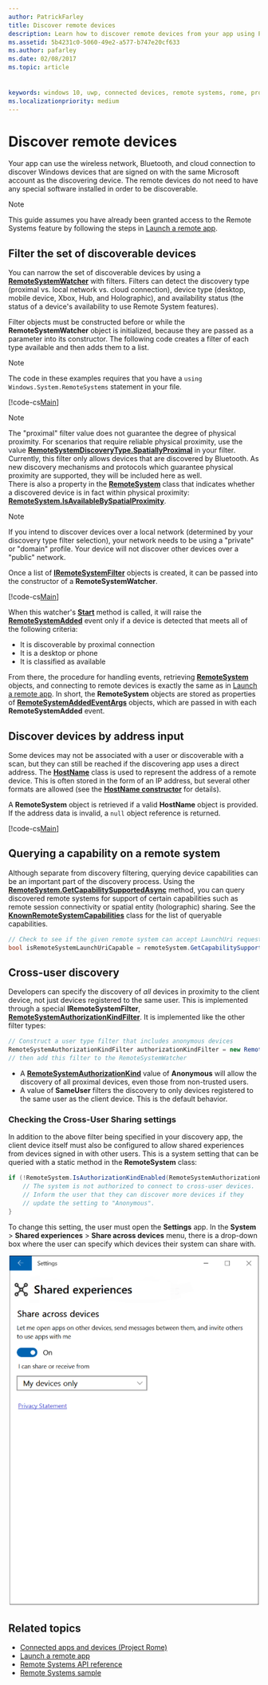 ```yaml
---
author: PatrickFarley
title: Discover remote devices
description: Learn how to discover remote devices from your app using Project Rome.
ms.assetid: 5b4231c0-5060-49e2-a577-b747e20cf633
ms.author: pafarley
ms.date: 02/08/2017
ms.topic: article


keywords: windows 10, uwp, connected devices, remote systems, rome, project rome
ms.localizationpriority: medium
---
```


# Discover remote devices
Your app can use the wireless network, Bluetooth, and cloud connection to discover Windows devices that are signed on with the same Microsoft account as the discovering device. The remote devices do not need to have any special software installed in order to be discoverable.

> [!NOTE]
> This guide assumes you have already been granted access to the Remote Systems feature by following the steps in [Launch a remote app](launch-a-remote-app.md).

## Filter the set of discoverable devices
You can narrow the set of discoverable devices by using a [**RemoteSystemWatcher**](https://msdn.microsoft.com/library/windows/apps/Windows.System.RemoteSystems.RemoteSystemWatcher) with filters. Filters can detect the discovery type (proximal vs. local network vs. cloud connection), device type (desktop, mobile device, Xbox, Hub, and Holographic), and availability status (the status of a device's availability to use Remote System features).

Filter objects must be constructed before or while the **RemoteSystemWatcher** object is initialized, because they are passed as a parameter into its constructor. The following code creates a filter of each type available and then adds them to a list.

> [!NOTE]
> The code in these examples requires that you have a `using Windows.System.RemoteSystems` statement in your file.

[!code-cs[Main](./code/DiscoverDevices/MainPage.xaml.cs#SnippetMakeFilterList)]

> [!NOTE]
> The "proximal" filter value does not guarantee the degree of physical proximity. For scenarios that require reliable physical proximity, use the value [**RemoteSystemDiscoveryType.SpatiallyProximal**](https://docs.microsoft.com/uwp/api/windows.system.remotesystems.remotesystemdiscoverytype) in your filter. Currently, this filter only allows devices that are discovered by Bluetooth. As new discovery mechanisms and protocols which guarantee physical proximity are supported, they will be included here as well.  
There is also a property in the [**RemoteSystem**](https://msdn.microsoft.com/library/windows/apps/Windows.System.RemoteSystems.RemoteSystem) class that indicates whether a discovered device is in fact within physical proximity: [**RemoteSystem.IsAvailableBySpatialProximity**](https://docs.microsoft.com/uwp/api/Windows.System.RemoteSystems.RemoteSystem.IsAvailableByProximity).

> [!NOTE]
> If you intend to discover devices over a local network (determined by your discovery type filter selection), your network needs to be using a "private" or "domain" profile. Your device will not discover other devices over a "public" network.

Once a list of [**IRemoteSystemFilter**](https://msdn.microsoft.com/library/windows/apps/Windows.System.RemoteSystems.IRemoteSystemFilter) objects is created, it can be passed into the constructor of a **RemoteSystemWatcher**.

[!code-cs[Main](./code/DiscoverDevices/MainPage.xaml.cs#SnippetCreateWatcher)]

When this watcher's [**Start**](https://msdn.microsoft.com/library/windows/apps/Windows.System.RemoteSystems.RemoteSystemWatcher.Start) method is called, it will raise the [**RemoteSystemAdded**](https://msdn.microsoft.com/library/windows/apps/Windows.System.RemoteSystems.RemoteSystemWatcher.RemoteSystemAdded) event only if a device is detected that meets all of the following criteria:
* It is discoverable by proximal connection
* It is a desktop or phone
* It is classified as available

From there, the procedure for handling events, retrieving [**RemoteSystem**](https://msdn.microsoft.com/library/windows/apps/Windows.System.RemoteSystems.RemoteSystem) objects, and connecting to remote devices is exactly the same as in [Launch a remote app](launch-a-remote-app.md). In short, the **RemoteSystem** objects are stored as properties of [**RemoteSystemAddedEventArgs**](https://msdn.microsoft.com/library/windows/apps/Windows.System.RemoteSystems.RemoteSystemAddedEventArgs) objects, which are passed in with each **RemoteSystemAdded** event.

## Discover devices by address input
Some devices may not be associated with a user or discoverable with a scan, but they can still be reached if the discovering app uses a direct address. The [**HostName**](https://msdn.microsoft.com/library/windows/apps/windows.networking.hostname.aspx) class is used to represent the address of a remote device. This is often stored in the form of an IP address, but several other formats are allowed (see the [**HostName constructor**](https://msdn.microsoft.com/library/windows/apps/br207118.aspx) for details).

A **RemoteSystem** object is retrieved if a valid **HostName** object is provided. If the address data is invalid, a `null` object reference is returned.

[!code-cs[Main](./code/DiscoverDevices/MainPage.xaml.cs#SnippetFindByHostName)]

## Querying a capability on a remote system

Although separate from discovery filtering, querying device capabilities can be an important part of the discovery process. Using the [**RemoteSystem.GetCapabilitySupportedAsync**](https://docs.microsoft.com/uwp/api/windows.system.remotesystems.remotesystem.GetCapabilitySupportedAsync) method, you can query discovered remote systems for support of certain capabilities such as remote session connectivity or spatial entity (holographic) sharing. See the [**KnownRemoteSystemCapabilities**](https://docs.microsoft.com/uwp/api/windows.system.remotesystems.knownremotesystemcapabilities) class for the list of queryable capabilities.

```csharp
// Check to see if the given remote system can accept LaunchUri requests
bool isRemoteSystemLaunchUriCapable = remoteSystem.GetCapabilitySupportedAsync(KnownRemoteSystemCapabilities.LaunchUri);
```

## Cross-user discovery

Developers can specify the discovery of _all_ devices in proximity to the client device, not just devices registered to the same user. This is implemented through a special **IRemoteSystemFilter**, [**RemoteSystemAuthorizationKindFilter**](https://docs.microsoft.com/uwp/api/windows.system.remotesystems.remotesystemauthorizationkindfilter). It is implemented like the other filter types:

```csharp
// Construct a user type filter that includes anonymous devices
RemoteSystemAuthorizationKindFilter authorizationKindFilter = new RemoteSystemAuthorizationKindFilter(RemoteSystemAuthorizationKind.Anonymous);
// then add this filter to the RemoteSystemWatcher
```

* A [**RemoteSystemAuthorizationKind**](https://docs.microsoft.com/uwp/api/windows.system.remotesystems.remotesystemauthorizationkind) value of **Anonymous** will allow the discovery of all proximal devices, even those from non-trusted users.
* A value of **SameUser** filters the discovery to only devices registered to the same user as the client device. This is the default behavior.

### Checking the Cross-User Sharing settings

In addition to the above filter being specified in your discovery app, the client device itself must also be configured to allow shared experiences from devices signed in with other users. This is a system setting that can be queried with a static method in the **RemoteSystem** class:

```csharp
if (!RemoteSystem.IsAuthorizationKindEnabled(RemoteSystemAuthorizationKind.Anonymous)) {
	// The system is not authorized to connect to cross-user devices. 
	// Inform the user that they can discover more devices if they
	// update the setting to "Anonymous".
}
```

To change this setting, the user must open the **Settings** app. In the **System** > **Shared experiences** > **Share across devices** menu, there is a drop-down box where the user can specify which devices their system can share with.

![shared experiences settings page](images/shared-experiences-settings.png)

## Related topics
* [Connected apps and devices (Project Rome)](connected-apps-and-devices.md)
* [Launch a remote app](launch-a-remote-app.md)
* [Remote Systems API reference](https://msdn.microsoft.com/library/windows/apps/Windows.System.RemoteSystems)
* [Remote Systems sample](https://github.com/Microsoft/Windows-universal-samples/tree/dev/Samples/RemoteSystems)
